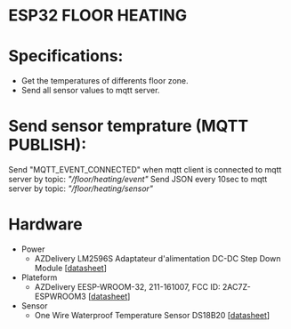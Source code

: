 # ESP32 FLOOR HEATING

# Specifications:
* Get the temperatures of differents floor zone.
* Send all sensor values to mqtt server.

# Send sensor temprature (MQTT PUBLISH):
Send "MQTT_EVENT_CONNECTED" when mqtt client is connected to mqtt server by topic: *"/floor/heating/event"*
Send JSON every 10sec to mqtt server by topic: *"/floor/heating/sensor"*

# Hardware
+ Power
  + AZDelivery LM2596S Adaptateur d'alimentation DC-DC Step Down Module [[datasheet][linkId0]]
+ Plateform
  + AZDelivery EESP-WROOM-32, 211-161007, FCC ID: 2AC7Z-ESPWROOM3  [[datasheet][linkId1]]
+ Sensor
  + One Wire Waterproof Temperature Sensor DS18B20 [[datasheet][linkId2]]
  

# 


[linkId0]: https://cdn.shopify.com/s/files/1/1509/1638/files/LM2596S_DC-DC_Netzteil_Adapter_Step_down_Modul_Datenblatt_AZ-Delivery_Vertriebs_GmbH.pdf?v=1609154001 "LM2596S_DC-DC_Netzteil_Adapter_Step_down_Modul_Datenblatt_AZ-Delivery_Vertriebs_GmbH.pdf"

[linkId1]: https://codedocu.de/Daten/Files/3/Files_3091/ESP32_NodeMCU_Developmentboard_az_Delivery.pdf "ESP32_NodeMCU_Developmentboard_az_Delivery"

[linkId2]: http://dlnmh9ip6v2uc.cloudfront.net/datasheets/Sensors/Temp/DS18B20.pdf "Datasheet DS18B20"

